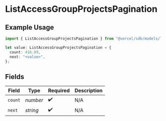 # ListAccessGroupProjectsPagination

## Example Usage

```typescript
import { ListAccessGroupProjectsPagination } from "@vercel/sdk/models/listaccessgroupprojectsop.js";

let value: ListAccessGroupProjectsPagination = {
  count: 416.89,
  next: "<value>",
};
```

## Fields

| Field              | Type               | Required           | Description        |
| ------------------ | ------------------ | ------------------ | ------------------ |
| `count`            | *number*           | :heavy_check_mark: | N/A                |
| `next`             | *string*           | :heavy_check_mark: | N/A                |